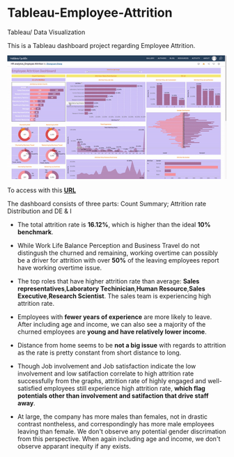 # Tableau-Employee-Attrition
Tableau/ Data Visualization

This is a Tableau dashboard project regarding Employee Attrition.

![](gif1.gif)

To access with this [**URL**](https://public.tableau.com/app/profile/zhongyuan.zhang/viz/HRanalytics_EmployeeAttrition/Dashboard1)

The dashboard consists of three parts: Count Summary; Attrition rate Distribution and DE & I

 - The total attrition rate is **16.12%**, which is higher than the ideal **10% benchmark**.


 - While Work Life Balance Perception and Business Travel do not distingush the churned and remaining, working overtime can possibly be a driver for attrition with over **50%** of the leaving employees report have working overtime issue.


 - The top roles that have higher attrition rate than average: **Sales representatives**,**Laboratory Techinician**,**Human Resource**,**Sales Executive**,**Research Scientist**. The sales team is experiencing high attrition rate.


 - Employees with **fewer years of experience** are more likely to leave. After including age and income, we can also see a majority of the churned employees are **young and have relatively lower income**.


 - Distance from home seems to be **not a big issue** with regards to attrition as the rate is pretty constant from short distance to long.


 - Though Job involvement and Job satisfaction indicate the low involvement and low satifaction correlate to high attrition rate successfully from the graphs, attrition rate of highly engaged and well-satisfied employees still experience high attrition rate, **which flag potentials other than involvement and satifaction that drive staff away**.


 - At large, the company has more males than females, not in drastic contrast nontheless, and correspondingly has more male employees leaving than female. We don't observe any potential gender discrimation from this perspective. When again including age and income, we don't observe apparant inequity if any exists.
